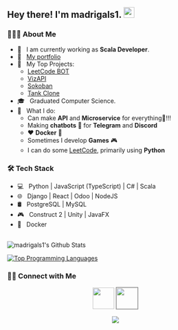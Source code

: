 <h2> Hey there! I'm madrigals1. <img src="https://gist.githubusercontent.com/arunprakashpj/48aa20057048b46c6f9ba9d114a8b76f/raw/69a9d496f651091a509ea8d9913c4aef5c419afb/Hi.gif" width="25"></h2>

<h3> 👨🏻‍💻 About Me </h3>

- 🔭 &nbsp; I am currently working as **Scala Developer**.
- 👤 &nbsp; [My portfolio](https://madrigal.pro)
- 🤔 &nbsp; My Top Projects:
  - [LeetCode BOT](https://github.com/madrigals1/leetcode_bot)
  - [VizAPI](https://github.com/madrigals1/vizapi)
  - [Sokoban](https://github.com/madrigals1/sokoban)
  - [Tank Clone](https://github.com/madrigals1/tank2)
- 🎓 &nbsp; Graduated Computer Science.
- 💼 &nbsp; What I do:
  - Can make **API** and **Microservice** for everything🎉!!!
  - Making **chatbots** 🤖 for **Telegram** and **Discord**
  - ❤️ **Docker** 🐳 
  - Sometimes I develop **Games** 🎮
  - I can do some [LeetCode](https://leetcode.com/madrigals1/), primarily using **Python**

<h3>🛠 Tech Stack</h3>

- 💻 &nbsp; Python | JavaScript (TypeScript) | C# | Scala
- 🌐 &nbsp; Django | React | Odoo | NodeJS
- 🛢 &nbsp; PostgreSQL | MySQL
- 🎮 &nbsp; Construct 2 | Unity | JavaFX
- 🔘 &nbsp; Docker

<br>

<img align="center" src="https://github-readme-stats.vercel.app/api?username=madrigals1&include_all_commits=true&count_private=true&show_icons=true&line_height=20&title_color=7A7ADB&icon_color=2234AE&text_color=D3D3D3&bg_color=0,000000,130F40" alt="madrigals1's Github Stats">

</br>

[![Top Programming Languages](https://github-readme-stats.vercel.app/api/top-langs/?username=madrigals1&layout=compact&text_color=daf7dc&bg_color=151515&hide=shaderlab,hlsl&langs_count=10)](https://github.com/madrigals1/github-readme-stats)


<h3> 🤝🏻 Connect with Me </h3>

<p align="center">
<a href="https://www.linkedin.com/in/madrigals1/" target="_blank" rel="noopener noreferrer"><img src="https://img.icons8.com/plasticine/100/000000/linkedin.png" width="50" /></a>
<a href="https://leetcode.com/madrigals1/" target="_blank" rel="noopener noreferrer"><img style="border: 1px solid gray;" src="https://user-images.githubusercontent.com/32040901/79929570-197c2480-8414-11ea-9358-c92a53916a7f.png"  width="50" /></a>
</p>

<p align="center">
<img src="https://visitor-badge.laobi.icu/badge?page_id=madrigals1" id="counter">
</p>
